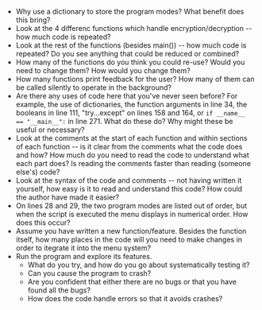 - Why use a dictionary to store the program modes? What benefit does this bring?
- Look at the 4 differenc functions which handle encryption/decryption -- how much code is repeated?
- Look at the rest of the functions (besides main()) -- how much code is repeated? Do you see anything that could be reduced or combined?
- How many of the functions do you think you could re-use? Would you need to change them? How would you change them?
- How many functions print feedback for the user? How many of them can be called silently to operate in the background?
- Are there any uses of code here that you've never seen before? For example, the use of dictionaries, the function arguments in line 34, the booleans in line 111, "try...except" on lines 158 and 164, or `if __name__ == "__main__":` in line 271. What do these do? Why might these be useful or necessary?
- Look at the comments at the start of each function and within sections of each function -- is it clear from the comments what the code does and how? How much do you need to read the code to understand what each part does? Is reading the comments faster than reading (someone else's) code?
- Look at the syntax of the code and comments -- not having written it yourself, how easy is it to read and understand this code? How could the author have made it easier?
- On lines 28 and 29, the two program modes are listed out of order, but when the script is executed the menu displays in numerical order. How does this occur?
- Assume you have written a new function/feature. Besides the function itself, how many places in the code will you need to make changes in order to itegrate it into the menu system?
- Run the program and explore its features.
  - What do you try, and how do you go about systematically testing it?
  - Can you cause the program to crash?
  - Are you confident that either there are no bugs or that you have found all the bugs?
  - How does the code handle errors so that it avoids crashes?